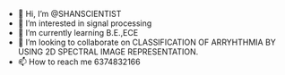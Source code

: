 - 👋 Hi, I’m @SHANSCIENTIST
- 👀 I’m interested in signal processing
- 🌱 I’m currently learning B.E.,ECE
- 💞️ I’m looking to collaborate on CLASSIFICATION OF ARRYHTHMIA BY USING 2D SPECTRAL IMAGE REPRESENTATION. 
- 📫 How to reach me 6374832166

<!---
SHANSCIENTIST/SHANSCIENTIST is a ✨ special ✨ repository because its `README.md` (this file) appears on your GitHub profile.
You can click the Preview link to take a look at your changes.
--->
